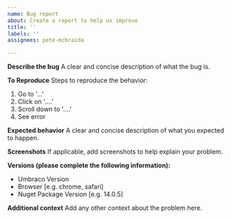 ```yaml
---
name: Bug report
about: Create a report to help us improve
title: ''
labels: ''
assignees: pete-mcbraida

---
```


**Describe the bug**
A clear and concise description of what the bug is.

**To Reproduce**
Steps to reproduce the behavior:
1. Go to '...'
2. Click on '....'
3. Scroll down to '....'
4. See error

**Expected behavior**
A clear and concise description of what you expected to happen.

**Screenshots**
If applicable, add screenshots to help explain your problem.

**Versions (please complete the following information):**
 - Umbraco Version
 - Browser [e.g. chrome, safari]
 - Nuget Package Version [e.g. 14.0.5]

**Additional context**
Add any other context about the problem here.
